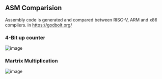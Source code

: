 ## ASM Comparision

Assembly code is generated and compared between RISC-V, ARM and x86 compilers. in https://godbolt.org/
### 4-Bit up counter
![image](https://github.com/AbrarShaikh/RISC-V-Design/assets/34272376/5219750b-9dd7-4ab0-8571-f6999cade5c0)
### Martrix Multiplication
![image](https://github.com/AbrarShaikh/RISC-V-Design/assets/34272376/b63e7342-0d14-459f-aa60-915c9e98ed3f)


